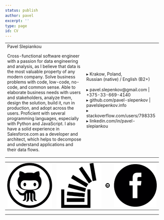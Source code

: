 ```yaml
---
status: publish
author: pavel
excerpt: ''
type: page
id: CV
---
```

<table class="table-no-borders">
    <tr>
        <td class="cv-summary">
            <div class="left-pinned section-header print-only">Pavel Slepiankou</div>
            <p class="profile-summary">
                Cross-functional software engineer with a passion for data engineering and analysis, as I believe that data is the most valuable property of any modern company. Solve business problems with code, low-code, no-code, and common sense. Able to elaborate business needs with users and stakeholders, analyze them, design the solution, build it, run in production, and adopt across the users. Proficient with several programming languages, especially with Python and JavaScript. I also have a solid experience in Salesforce.com as a developer and architect, which helps to decompose and understand applications and their data flows.
            </p>
        </td>
        <td class="print-only contact-info-section">
            <div class="left-pinned contact-info">▸ Krakow, Poland, </i></div>
            <div class="left-pinned contact-info">Russian (native) / English (B2+)</div>
            <br/>
            <div class="left-pinned contact-info">▸ pavel.slepenkov@gmail.com | +375-33-669-4140</div>
            <div class="left-pinned contact-info">▸ github.com/pavel-slepenkov | pavelslepenkov.info</div>
            <div class="left-pinned contact-info">▸ stackoverflow.com/users/798335</div>
            <div class="left-pinned contact-info">▸ linkedin.com/in/pavel-slepiankou</div>
        </td>
    </tr>
</table>

<table class="table-no-borders no-print social-logos-section">
    <tr>
        <td>
            <a class="centered"  href="https://www.github.com/pavel-slepenkov" target="_blank">
                <img class="social-logo" src="images/cv/github-social-logo.svg" alt="github">
            </a>
        </td>
        <td>
            <a class="centered" href="https://www.stackoverflow.com/users/798335/pavel-slepiankou" target="_blank">
                <img class="social-logo" src="images/cv/stack-exchange-symbol.svg" alt="stackoverflow">
            </a>
        </td>
        <td>
            <a class="centered" href="https://www.linkedin.com/in/pavel-slepiankou-76376b35" target="_blank">
                <img class="social-logo" src="images/cv/linkedin-logo-button.svg" alt="linkedin">
            </a>
        </td>
        <td>
            <a class="centered" href="https://www.facebook.com/pavel.slepiankou" target="_blank">
                <img class="social-logo" src="images/cv/facebook-logo-button.svg" alt="blog">
            </a>
        </td>
    <tr>
</table>

<hr>